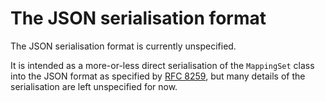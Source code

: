# The JSON serialisation format

The JSON serialisation format is currently unspecified.

It is intended as a more-or-less direct serialisation of the `MappingSet` class into the JSON format as specified by [RFC 8259](https://datatracker.ietf.org/doc/html/rfc8259), but many details of the serialisation are left unspecified for now.
